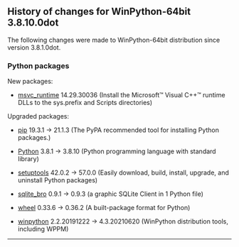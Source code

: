 ﻿## History of changes for WinPython-64bit 3.8.10.0dot

The following changes were made to WinPython-64bit distribution since version 3.8.1.0dot.

### Python packages

New packages:

  * [msvc_runtime](https://pypi.org/project/msvc_runtime) 14.29.30036 (Install the Microsoft&#8482; Visual C++&#8482; runtime DLLs to the sys.prefix and Scripts directories)

Upgraded packages:

  * [pip](https://pypi.org/project/pip) 19.3.1 → 21.1.3 (The PyPA recommended tool for installing Python packages.)
  * [Python](http://www.python.org/) 3.8.1 → 3.8.10 (Python programming language with standard library)
  * [setuptools](https://pypi.org/project/setuptools) 42.0.2 → 57.0.0 (Easily download, build, install, upgrade, and uninstall Python packages)
  * [sqlite_bro](https://pypi.org/project/sqlite_bro) 0.9.1 → 0.9.3 (a graphic SQLite Client in 1 Python file)
  * [wheel](https://pypi.org/project/wheel) 0.33.6 → 0.36.2 (A built-package format for Python)
  * [winpython](http://winpython.github.io/) 2.2.20191222 → 4.3.20210620 (WinPython distribution tools, including WPPM)

* * *
